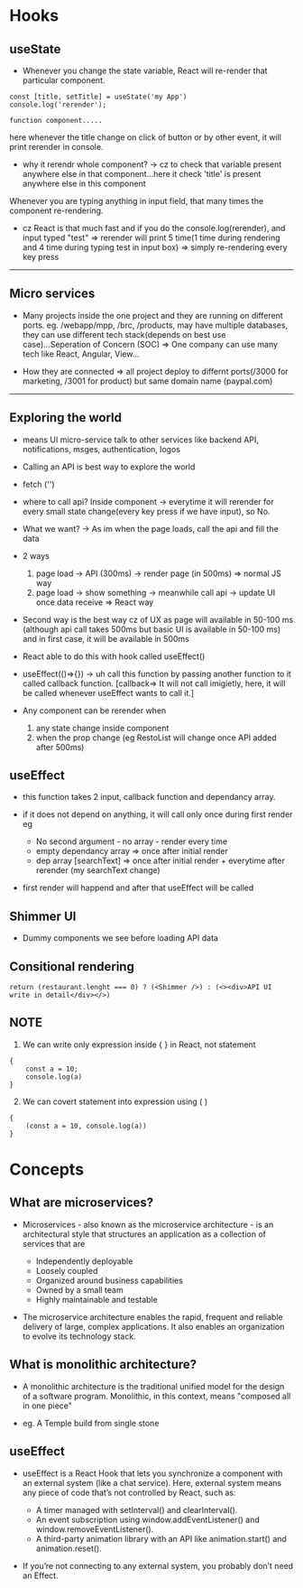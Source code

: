 # Hooks

## useState

- Whenever you change the state variable, React will re-render that particular component.
```
const [title, setTitle] = useState('my App')
console.log('rerender');

function component.....
```
here whenever the title change on click of button or by other event, it will print rerender in console.

- why it rerendr whole component? -> cz to check that variable present anywhere else in that component...here it check 'title' is present anywhere else in this component


Whenever you are typing anything in input field, that many times the component re-rendering.

- cz React is that much fast and if you do the console.log(rerender), and input typed "test" => rerender will print 5 time(1 time during rendering and 4 time during typing test in input box) => simply re-rendering every key press

---
## Micro services

- Many projects inside the one project and they are running on different ports. eg. /webapp/mpp, /brc, /products, may have multiple databases, they can use different tech stack(depends on best use case)...Seperation of Concern (SOC) => One company can use many tech like React, Angular, View...

- How they are connected => all project deploy to differnt ports(/3000 for marketing, /3001 for product) but same domain name (paypal.com)

---

## Exploring the world 

- means UI micro-service talk to other services like backend API, notifications, msges, authentication, logos

- Calling an API is best way to explore the world

- fetch ('')

- where to call api? Inside component -> everytime it will rerender for every small state change(every key press if we have input), so No. 

- What we want? -> As im when the page loads, call the api and fill the data

- 2 ways
    1. page load -> API (300ms) -> render page (in 500ms) => normal JS way
    2. page load -> show something -> meanwhile call api -> update UI once data receive => React way
- Second way is the best way cz of UX as page will available in 50-100 ms (although api call takes 500ms but basic UI is available in 50-100 ms) and in first case, it will be available in 500ms

- React able to do this with hook called useEffect()

- useEffect(()=>{}) -> uh call this function by passing another function to it called callback function. [callback=> It will not call imigietly, here, it will be called whenever useEffect wants to call it.]

- Any component can be rerender when
    1. any state change inside component
    2. when the prop change (eg RestoList will change once API added after 500ms)

## useEffect
- this function takes 2 input, callback function and dependancy array.
- if it does not depend on anything, it will call only once during first render eg
    - No second argument -  no array - render every time
    - empty dependancy array => once after initial render
    - dep array [searchText] => once after initial render + everytime after rerender (my searchText change) 

- first render will happend and after that useEffect will be called

## Shimmer UI

- Dummy components we see before loading API data

## Consitional rendering
```
return (restaurant.lenght === 0) ? (<Shimmer />) : (<><div>API UI write in detail</div></>)
```
## NOTE
1. We can write only expression inside { } in React, not statement
```
{
    const a = 10;
    console.log(a)
}
```
2. We can covert statement into expression using ( )
```
{
    (const a = 10, console.log(a))
}
```

# Concepts

## What are microservices?

- Microservices - also known as the microservice architecture - is an architectural style that structures an application as a collection of services that are

    - Independently deployable
    - Loosely coupled
    - Organized around business capabilities
    - Owned by a small team
    - Highly maintainable and testable

- The microservice architecture enables the rapid, frequent and reliable delivery of large, complex applications. It also enables an organization to evolve its technology stack.

## What is monolithic architecture?

- A monolithic architecture is the traditional unified model for the design of a software program. Monolithic, in this context, means "composed all in one piece"

- eg. A Temple build from single stone

## useEffect

- useEffect is a React Hook that lets you synchronize a component with an external system  (like a chat service). Here, external system means any piece of code that’s not controlled by React,  such as:
    - A timer managed with setInterval() and clearInterval().
    - An event subscription using window.addEventListener() and window.removeEventListener().
    - A third-party animation library with an API like animation.start() and animation.reset().

- If you’re not connecting to any external system, you probably don’t need an Effect.